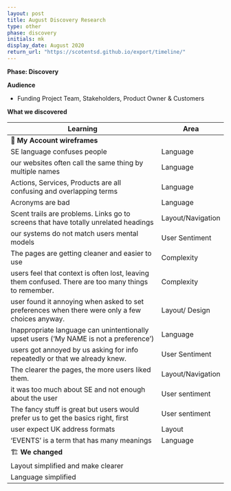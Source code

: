 ```yaml
---
layout: post
title: August Discovery Research
type: other
phase: discovery
initials: mk
display_date: August 2020
return_url: "https://scotentsd.github.io/export/timeline/"
---
```



**Phase: Discovery**

**Audience**
- Funding Project Team, Stakeholders, Product Owner & Customers

**What we discovered**

Learning | Area
--- | ---
📖 **My Account wireframes** |  	
  SE language confuses people	| Language
  our websites often call the same thing by multiple names	| Language
  Actions, Services, Products are all confusing and overlapping terms	| Language
  Acronyms are bad	| Language
  Scent trails are problems. Links go to screens that have totally unrelated headings	| Layout/Navigation
  our systems do not match users mental models	| User Sentiment
  The pages are getting cleaner and easier to use	| Complexity
  users feel that context is often lost, leaving them confused. There are too many things to remember.	| Complexity
  user found it annoying when asked to set preferences when there were only a few choices anyway. 	| Layout/ Design
  Inappropriate language can unintentionally upset users (‘My NAME is not a preference’)	| Language
  users got annoyed by us asking for info repeatedly or that we already knew. 	| User Sentiment
  The clearer the pages, the more users liked them.	| Layout/Navigation
  it was too much about SE and not enough about the user	| User sentiment
  The fancy stuff is great but users would prefer us to get the basics right, first	| User sentiment
  user expect UK address formats	| Layout
  ‘EVENTS’ is a term that has many meanings	| Language
🏗️ **We changed** |  
Layout simplified and make clearer |
Language simplified	|


<!--more-->
